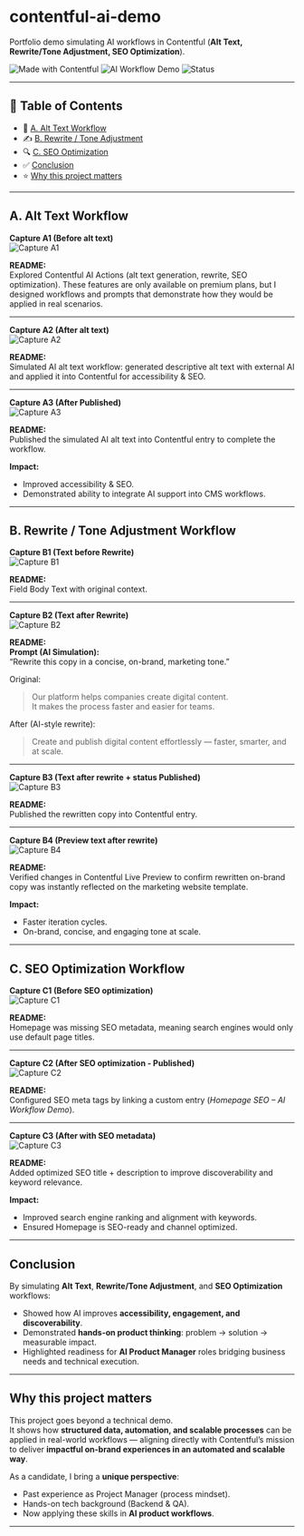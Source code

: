 # contentful-ai-demo

Portfolio demo simulating AI workflows in Contentful (**Alt Text, Rewrite/Tone Adjustment, SEO Optimization**).

![Made with Contentful](https://img.shields.io/badge/Made%20with-Contentful-blue)
![AI Workflow Demo](https://img.shields.io/badge/AI-Workflow-green)
![Status](https://img.shields.io/badge/Status-Completed-success)

---

## 📑 Table of Contents
- 📸 [A. Alt Text Workflow](#a-alt-text-workflow)
- ✍️ [B. Rewrite / Tone Adjustment](#b-rewrite--tone-adjustment-workflow)
- 🔍 [C. SEO Optimization](#c-seo-optimization-workflow)
- ✅ [Conclusion](#conclusion)
- ⭐ [Why this project matters](#why-this-project-matters)

---

## A. Alt Text Workflow

**Capture A1 (Before alt text)**  
![Capture A1](docs/img/CaptureA1.png)  

**README:**  
Explored Contentful AI Actions (alt text generation, rewrite, SEO optimization). These features are only available on premium plans, but I designed workflows and prompts that demonstrate how they would be applied in real scenarios.  

---

**Capture A2 (After alt text)**  
![Capture A2](docs/img/CaptureA2.png)  

**README:**  
Simulated AI alt text workflow: generated descriptive alt text with external AI and applied it into Contentful for accessibility & SEO.  

---

**Capture A3 (After Published)**  
![Capture A3](docs/img/CaptureA3.png)  

**README:**  
Published the simulated AI alt text into Contentful entry to complete the workflow.  

**Impact:**  
- Improved accessibility & SEO.  
- Demonstrated ability to integrate AI support into CMS workflows.  

---

## B. Rewrite / Tone Adjustment Workflow

**Capture B1 (Text before Rewrite)**  
![Capture B1](docs/img/CaptureB1.png)  

**README:**  
Field Body Text with original context.  

---

**Capture B2 (Text after Rewrite)**  
![Capture B2](docs/img/CaptureB2.png)  

**README:**  
**Prompt (AI Simulation):**  
“Rewrite this copy in a concise, on-brand, marketing tone.”  

Original:  
> Our platform helps companies create digital content.  
> It makes the process faster and easier for teams.  

After (AI-style rewrite):  
> Create and publish digital content effortlessly — faster, smarter, and at scale.  

---

**Capture B3 (Text after rewrite + status Published)**  
![Capture B3](docs/img/CaptureB3.png)  

**README:**  
Published the rewritten copy into Contentful entry.  

---

**Capture B4 (Preview text after rewrite)**  
![Capture B4](docs/img/CaptureB4.png)  

**README:**  
Verified changes in Contentful Live Preview to confirm rewritten on-brand copy was instantly reflected on the marketing website template.  

**Impact:**  
- Faster iteration cycles.  
- On-brand, concise, and engaging tone at scale.  

---

## C. SEO Optimization Workflow

**Capture C1 (Before SEO optimization)**  
![Capture C1](docs/img/CaptureC1.png)  

**README:**  
Homepage was missing SEO metadata, meaning search engines would only use default page titles.  

---

**Capture C2 (After SEO optimization - Published)**  
![Capture C2](docs/img/CaptureC2.png)  

**README:**  
Configured SEO meta tags by linking a custom entry (*Homepage SEO – AI Workflow Demo*).  

---

**Capture C3 (After with SEO metadata)**  
![Capture C3](docs/img/CaptureC3.png)  

**README:**  
Added optimized SEO title + description to improve discoverability and keyword relevance.  

**Impact:**  
- Improved search engine ranking and alignment with keywords.  
- Ensured Homepage is SEO-ready and channel optimized.  

---

## Conclusion
By simulating **Alt Text**, **Rewrite/Tone Adjustment**, and **SEO Optimization** workflows:  
- Showed how AI improves **accessibility, engagement, and discoverability**.  
- Demonstrated **hands-on product thinking**: problem → solution → measurable impact.  
- Highlighted readiness for **AI Product Manager** roles bridging business needs and technical execution.  

---

## Why this project matters
This project goes beyond a technical demo.  
It shows how **structured data, automation, and scalable processes** can be applied in real-world workflows — aligning directly with Contentful’s mission to deliver **impactful on-brand experiences in an automated and scalable way**.  

As a candidate, I bring a **unique perspective**:  
- Past experience as Project Manager (process mindset).  
- Hands-on tech background (Backend & QA).  
- Now applying these skills in **AI product workflows**.  

---
